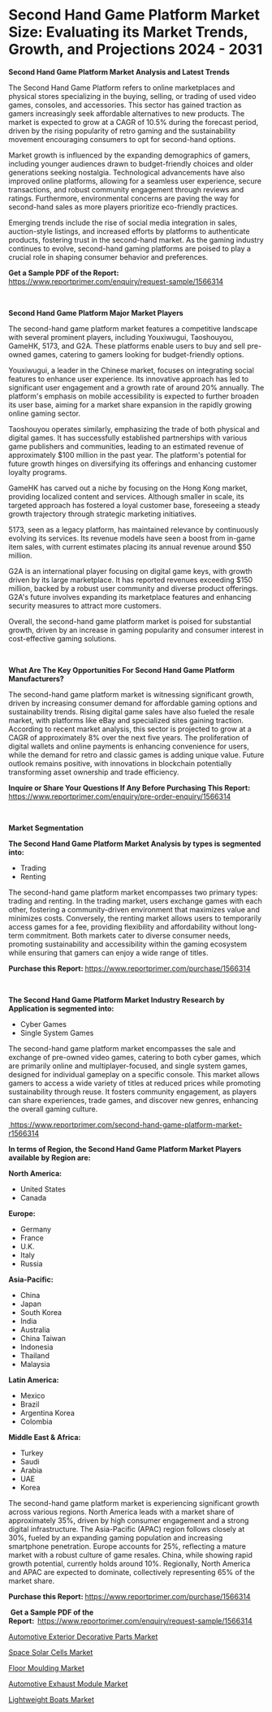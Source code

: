 <p><h1>Second Hand Game Platform Market Size: Evaluating its Market Trends, Growth, and Projections 2024 - 2031</h1></p><p><strong>Second Hand Game Platform Market Analysis and Latest Trends</strong></p>
<p><p>The Second Hand Game Platform refers to online marketplaces and physical stores specializing in the buying, selling, or trading of used video games, consoles, and accessories. This sector has gained traction as gamers increasingly seek affordable alternatives to new products. The market is expected to grow at a CAGR of 10.5% during the forecast period, driven by the rising popularity of retro gaming and the sustainability movement encouraging consumers to opt for second-hand options.</p><p>Market growth is influenced by the expanding demographics of gamers, including younger audiences drawn to budget-friendly choices and older generations seeking nostalgia. Technological advancements have also improved online platforms, allowing for a seamless user experience, secure transactions, and robust community engagement through reviews and ratings. Furthermore, environmental concerns are paving the way for second-hand sales as more players prioritize eco-friendly practices. </p><p>Emerging trends include the rise of social media integration in sales, auction-style listings, and increased efforts by platforms to authenticate products, fostering trust in the second-hand market. As the gaming industry continues to evolve, second-hand gaming platforms are poised to play a crucial role in shaping consumer behavior and preferences.</p></p>
<p><strong>Get a Sample PDF of the Report:&nbsp;</strong> <a href="https://www.reportprimer.com/enquiry/request-sample/1566314">https://www.reportprimer.com/enquiry/request-sample/1566314</a></p>
<p>&nbsp;</p>
<p><strong>Second Hand Game Platform Major Market Players</strong></p>
<p><p>The second-hand game platform market features a competitive landscape with several prominent players, including Youxiwugui, Taoshouyou, GameHK, 5173, and G2A. These platforms enable users to buy and sell pre-owned games, catering to gamers looking for budget-friendly options.</p><p>Youxiwugui, a leader in the Chinese market, focuses on integrating social features to enhance user experience. Its innovative approach has led to significant user engagement and a growth rate of around 20% annually. The platform's emphasis on mobile accessibility is expected to further broaden its user base, aiming for a market share expansion in the rapidly growing online gaming sector.</p><p>Taoshouyou operates similarly, emphasizing the trade of both physical and digital games. It has successfully established partnerships with various game publishers and communities, leading to an estimated revenue of approximately $100 million in the past year. The platform's potential for future growth hinges on diversifying its offerings and enhancing customer loyalty programs.</p><p>GameHK has carved out a niche by focusing on the Hong Kong market, providing localized content and services. Although smaller in scale, its targeted approach has fostered a loyal customer base, foreseeing a steady growth trajectory through strategic marketing initiatives.</p><p>5173, seen as a legacy platform, has maintained relevance by continuously evolving its services. Its revenue models have seen a boost from in-game item sales, with current estimates placing its annual revenue around $50 million. </p><p>G2A is an international player focusing on digital game keys, with growth driven by its large marketplace. It has reported revenues exceeding $150 million, backed by a robust user community and diverse product offerings. G2A's future involves expanding its marketplace features and enhancing security measures to attract more customers. </p><p>Overall, the second-hand game platform market is poised for substantial growth, driven by an increase in gaming popularity and consumer interest in cost-effective gaming solutions.</p></p>
<p>&nbsp;</p>
<p><strong>What Are The Key Opportunities For Second Hand Game Platform Manufacturers?</strong></p>
<p><p>The second-hand game platform market is witnessing significant growth, driven by increasing consumer demand for affordable gaming options and sustainability trends. Rising digital game sales have also fueled the resale market, with platforms like eBay and specialized sites gaining traction. According to recent market analysis, this sector is projected to grow at a CAGR of approximately 8% over the next five years. The proliferation of digital wallets and online payments is enhancing convenience for users, while the demand for retro and classic games is adding unique value. Future outlook remains positive, with innovations in blockchain potentially transforming asset ownership and trade efficiency.</p></p>
<p><strong>Inquire or Share Your Questions If Any Before Purchasing This Report:</strong> <a href="https://www.reportprimer.com/enquiry/pre-order-enquiry/1566314">https://www.reportprimer.com/enquiry/pre-order-enquiry/1566314</a></p>
<p>&nbsp;</p>
<p><strong>Market Segmentation</strong></p>
<p><strong>The Second Hand Game Platform Market Analysis by types is segmented into:</strong></p>
<p><ul><li>Trading</li><li>Renting</li></ul></p>
<p><p>The second-hand game platform market encompasses two primary types: trading and renting. In the trading market, users exchange games with each other, fostering a community-driven environment that maximizes value and minimizes costs. Conversely, the renting market allows users to temporarily access games for a fee, providing flexibility and affordability without long-term commitment. Both markets cater to diverse consumer needs, promoting sustainability and accessibility within the gaming ecosystem while ensuring that gamers can enjoy a wide range of titles.</p></p>
<p><strong>Purchase this Report:&nbsp;</strong><a href="https://www.reportprimer.com/purchase/1566314">https://www.reportprimer.com/purchase/1566314</a></p>
<p>&nbsp;</p>
<p><strong>The Second Hand Game Platform Market Industry Research by Application is segmented into:</strong></p>
<p><ul><li>Cyber Games</li><li>Single System Games</li></ul></p>
<p><p>The second-hand game platform market encompasses the sale and exchange of pre-owned video games, catering to both cyber games, which are primarily online and multiplayer-focused, and single system games, designed for individual gameplay on a specific console. This market allows gamers to access a wide variety of titles at reduced prices while promoting sustainability through reuse. It fosters community engagement, as players can share experiences, trade games, and discover new genres, enhancing the overall gaming culture.</p></p>
<p><a href="https://www.reportprimer.com/second-hand-game-platform-market-r1566314">&nbsp;https://www.reportprimer.com/second-hand-game-platform-market-r1566314</a></p>
<p><strong>In terms of Region, the Second Hand Game Platform Market Players available by Region are:</strong></p>
<p>
    <p> <strong> North America: </strong>
        <ul>
            <li>United States</li>
            <li>Canada</li>
        </ul>
        </p> 
    <p> <strong> Europe: </strong>
        <ul>
            <li>Germany</li>
            <li>France</li>
            <li>U.K.</li>
            <li>Italy</li>
            <li>Russia</li>
        </ul>
        </p> 
    <p> <strong> Asia-Pacific: </strong>
        <ul>
            <li>China</li>
            <li>Japan</li>
            <li>South Korea</li>
            <li>India</li>
            <li>Australia</li>
            <li>China Taiwan</li>
            <li>Indonesia</li>
            <li>Thailand</li>
            <li>Malaysia</li>
        </ul>
        </p> 
    <p> <strong> Latin America: </strong>
        <ul>
            <li>Mexico</li>
            <li>Brazil</li>
            <li>Argentina Korea</li>
            <li>Colombia</li>
        </ul>
        </p> 
    <p> <strong> Middle East & Africa: </strong>
        <ul>
            <li>Turkey</li>
            <li>Saudi</li>
            <li>Arabia</li>
            <li>UAE</li>
            <li>Korea</li>
        </ul>
    </p>
    </p>
<p><p>The second-hand game platform market is experiencing significant growth across various regions. North America leads with a market share of approximately 35%, driven by high consumer engagement and a strong digital infrastructure. The Asia-Pacific (APAC) region follows closely at 30%, fueled by an expanding gaming population and increasing smartphone penetration. Europe accounts for 25%, reflecting a mature market with a robust culture of game resales. China, while showing rapid growth potential, currently holds around 10%. Regionally, North America and APAC are expected to dominate, collectively representing 65% of the market share.</p></p>
<p><strong>Purchase this Report: </strong><a href="https://www.reportprimer.com/purchase/1566314">https://www.reportprimer.com/purchase/1566314</a></p>
<p>&nbsp;<strong>Get a Sample PDF of the Report:&nbsp;&nbsp;</strong><a href="https://www.reportprimer.com/enquiry/request-sample/1566314">https://www.reportprimer.com/enquiry/request-sample/1566314</a></p>
<p><strong></strong></p>
<p><p><a href="https://medium.com/@saturn.6/what-innovations-and-market-trends-are-shaping-the-automotive-exterior-decorative-parts-market-f2ee5fcc92bb?postPublishedType=repub">Automotive Exterior Decorative Parts Market</a></p><p><a href="https://issuu.com/reportprime-2/docs/space-solar-cells-market-size-2030._e0d514a41c8e3a">Space Solar Cells Market</a></p><p><a href="https://www.linkedin.com/pulse/driving-market-forces-floor-moulding-trends-future-forecasts-sloze?trackingId=WzX46famQ6KjPoLYV8VVaQ%3D%3D">Floor Moulding Market</a></p><p><a href="https://medium.com/@saturn.6/strategic-market-insights-navigating-the-global-automotive-exhaust-module-market-landscape-2024-de395ea04887">Automotive Exhaust Module Market</a></p><p><a href="https://www.linkedin.com/pulse/analyzing-key-drivers-lightweight-boats-market-trends-jc5le?trackingId=27ZprCDsSwCPKjs5QRFyrQ%3D%3D">Lightweight Boats Market</a></p></p>
